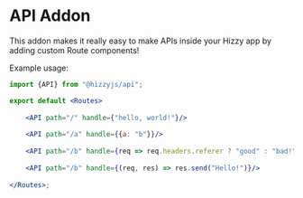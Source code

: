 # API Addon

This addon makes it really easy to make APIs inside your Hizzy app by adding custom Route components!

Example usage:

```jsx
import {API} from "@hizzyjs/api";

export default <Routes>
    
    <API path="/" handle={"hello, world!"}/>
    
    <API path="/a" handle={{a: "b"}}/>
    
    <API path="/b" handle={req => req.headers.referer ? "good" : "bad!"}/>
    
    <API path="/b" handle={(req, res) => res.send("Hello!")}/>
    
</Routes>;
```